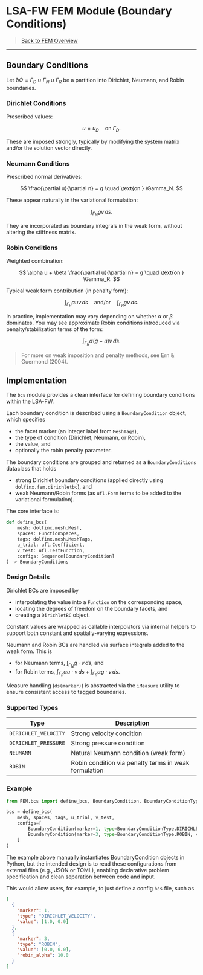 # LSA-FW FEM Module (Boundary Conditions)

> [Back to FEM Overview](fem.md)

---

## Boundary Conditions

Let $\partial\Omega = \Gamma_D \cup \Gamma_N \cup \Gamma_R$ be a partition into Dirichlet, Neumann, and Robin boundaries.

### Dirichlet Conditions

Prescribed values:

$$
u = u_D \quad \text{on } \Gamma_D.
$$

These are imposed strongly, typically by modifying the system matrix and/or the solution vector directly.

### Neumann Conditions

Prescribed normal derivatives:

$$
\frac{\partial u}{\partial n} = g \quad \text{on } \Gamma_N.
$$

These appear naturally in the variational formulation:

$$
\int_{\Gamma_N} g v \, ds.
$$

They are incorporated as boundary integrals in the weak form, without altering the stiffness matrix.

### Robin Conditions

Weighted combination:

$$
\alpha u + \beta \frac{\partial u}{\partial n} = g \quad \text{on } \Gamma_R.
$$

Typical weak form contribution (in penalty form):

$$
\int_{\Gamma_R} \alpha u v \, ds \quad \text{and/or} \quad \int_{\Gamma_R} g v \, ds.
$$

In practice, implementation may vary depending on whether $\alpha$ or $\beta$ dominates.
You may see approximate Robin conditions introduced via penalty/stabilization terms of the form:

$$
\int_{\Gamma_R} \alpha (g - u) v \, ds.
$$

> For more on weak imposition and penalty methods, see Ern & Guermond (2004).

## Implementation

The `bcs` module provides a clean interface for defining boundary conditions within the LSA-FW.

Each boundary condition is described using a `BoundaryCondition` object, which specifies

- the facet marker (an integer label from `MeshTags`),
- the [type](#supported-types) of condition (Dirichlet, Neumann, or Robin),
- the value, and
- optionally the robin penalty parameter.

The boundary conditions are grouped and returned as a `BoundaryConditions` dataclass that holds

- strong Dirichlet boundary conditions (applied directly using `dolfinx.fem.dirichletbc`), and
- weak Neumann/Robin forms (as `ufl.Form` terms to be added to the variational formulation).

The core interface is:

```python
def define_bcs(
    mesh: dolfinx.mesh.Mesh,
    spaces: FunctionSpaces,
    tags: dolfinx.mesh.MeshTags,
    u_trial: ufl.Coefficient,
    v_test: ufl.TestFunction,
    configs: Sequence[BoundaryCondition]
) -> BoundaryConditions
```

### Design Details

Dirichlet BCs are imposed by
  - interpolating the value into a `Function` on the corresponding space,
  - locating the degrees of freedom on the boundary facets, and
  - creating a `DirichletBC` object.
  
Constant values are wrapped as callable interpolators via internal helpers to support both constant and spatially-varying expressions.

Neumann and Robin BCs are handled via surface integrals added to the weak form.
This is

- for Neumann terms, $\int_{\Gamma_N} g \cdot v \, ds$, and
- for Robin terms, $\int_{\Gamma_R} \alpha u \cdot v \, ds + \int_{\Gamma_R} \alpha g \cdot v \, ds$.

Measure handling (`ds(marker)`) is abstracted via the `iMeasure` utility to ensure consistent access to tagged boundaries.

### Supported Types

| Type                   | Description                                           |
|------------------------|-------------------------------------------------------|
| `DIRICHLET_VELOCITY`   | Strong velocity condition                             |
| `DIRICHLET_PRESSURE`   | Strong pressure condition                             |
| `NEUMANN`              | Natural Neumann condition (weak form)                 |
| `ROBIN`                | Robin condition via penalty terms in weak formulation |


### Example

```python
from FEM.bcs import define_bcs, BoundaryCondition, BoundaryConditionType

bcs = define_bcs(
    mesh, spaces, tags, u_trial, v_test,
    configs=[
        BoundaryCondition(marker=1, type=BoundaryConditionType.DIRICHLET_VELOCITY, value=(1.0, 0.0)),
        BoundaryCondition(marker=3, type=BoundaryConditionType.ROBIN, value=(0.0, 0.0), robin_alpha=10.0),
    ]
)
```

The example above manually instantiates BoundaryCondition objects in Python, but the intended design is to read these configurations from external files (e.g., JSON or TOML), enabling declarative problem specification and clean separation between code and input.

This would allow users, for example, to just define a config `bcs` file, such as 

```json
[
  {
    "marker": 1,
    "type": "DIRICHLET_VELOCITY",
    "value": [1.0, 0.0]
  },
  {
    "marker": 3,
    "type": "ROBIN",
    "value": [0.0, 0.0],
    "robin_alpha": 10.0
  }
]
```